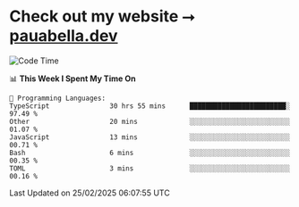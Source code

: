 # Check out my website ⭢ [pauabella.dev](https://pauabella.dev)

<!--START_SECTION:waka-->
![Code Time](http://img.shields.io/badge/Code%20Time-4%2C123%20hrs%2028%20mins-blue)

📊 **This Week I Spent My Time On** 

```text
💬 Programming Languages: 
TypeScript               30 hrs 55 mins      ████████████████████████░   97.49 % 
Other                    20 mins             ░░░░░░░░░░░░░░░░░░░░░░░░░   01.07 % 
JavaScript               13 mins             ░░░░░░░░░░░░░░░░░░░░░░░░░   00.71 % 
Bash                     6 mins              ░░░░░░░░░░░░░░░░░░░░░░░░░   00.35 % 
TOML                     3 mins              ░░░░░░░░░░░░░░░░░░░░░░░░░   00.16 % 
```


 Last Updated on 25/02/2025 06:07:55 UTC
<!--END_SECTION:waka-->
